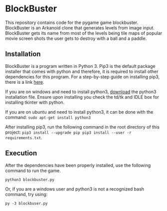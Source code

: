 # BlockBuster
This repository contains code for the pygame game blockbuster.  BlockBuster is an Arkanoid clone that generates levels from image input.  BlockBuster gets its name from most of the levels being tile maps of popular movie screen shots the user gets to destroy with a ball and a paddle.

## Installation

BlockBuster is a program written in Python 3.  Pip3 is the default package installer that comes with python and therefore, it is required to install other dependencies for this program.  For a step-by-step guide on installing pip3, there is a link [here](https://pip.pypa.io/en/stable/installing/).

If you are on windows and need to install python3, [download](https://www.python.org/downloads/windows/) the python3 installation file.  Ensure upon installing you check the td/tk and IDLE box for installing tkinter with python.

If you are on ubuntu and need to install python3, it can be done with the command:
`sudo apt-get install python3`

After installing pip3, run the following command in the root directory of this project:
`pip3 install --upgrade pip
pip3 install --user -r requirements.txt`.


## Execution

After the dependencies have been properly installed, use the following command to run the game.

`python3 blockbuster.py`

Or, if you are a windows user and python3 is not a recognized bash command, try using:

`py -3 blockbuser.py`
